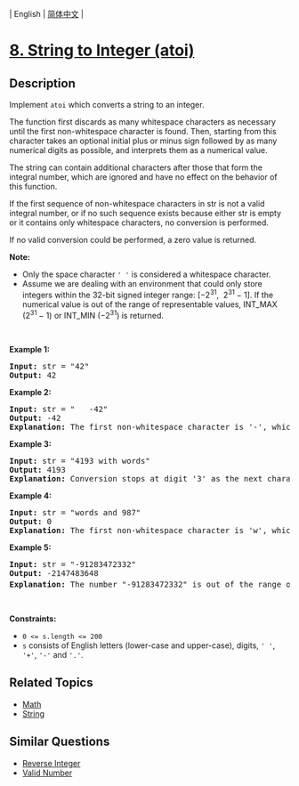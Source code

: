 
| English | [简体中文](README.md) |

# [8. String to Integer (atoi)](https://leetcode-cn.com/problems/string-to-integer-atoi/)

## Description

<p>Implement <code><span>atoi</span></code> which&nbsp;converts a string to an integer.</p>

<p>The function first discards as many whitespace characters as necessary until the first non-whitespace character is found. Then, starting from this character takes an optional initial plus or minus sign followed by as many numerical digits as possible, and interprets them as a numerical value.</p>

<p>The string can contain additional characters after those that form the integral number, which are ignored and have no effect on the behavior of this function.</p>

<p>If the first sequence of non-whitespace characters in str is not a valid integral number, or if no such sequence exists because either str is empty or it contains only whitespace characters, no conversion is performed.</p>

<p>If no valid conversion could be performed, a zero value is returned.</p>

<p><strong>Note:</strong></p>

<ul>
	<li>Only the space character <code>&#39; &#39;</code> is considered a whitespace character.</li>
	<li>Assume we are dealing with an environment that could only store integers within the 32-bit signed integer range: [&minus;2<sup>31</sup>,&nbsp; 2<sup>31&nbsp;</sup>&minus; 1]. If the numerical value is out of the range of representable values, INT_MAX (2<sup>31&nbsp;</sup>&minus; 1) or INT_MIN (&minus;2<sup>31</sup>) is returned.</li>
</ul>

<p>&nbsp;</p>
<p><strong>Example 1:</strong></p>

<pre>
<strong>Input:</strong> str = &quot;42&quot;
<strong>Output:</strong> 42
</pre>

<p><strong>Example 2:</strong></p>

<pre>
<strong>Input:</strong> str = &quot;   -42&quot;
<strong>Output:</strong> -42
<strong>Explanation:</strong> The first non-whitespace character is &#39;-&#39;, which is the minus sign. Then take as many numerical digits as possible, which gets 42.
</pre>

<p><strong>Example 3:</strong></p>

<pre>
<strong>Input:</strong> str = &quot;4193 with words&quot;
<strong>Output:</strong> 4193
<strong>Explanation:</strong> Conversion stops at digit &#39;3&#39; as the next character is not a numerical digit.
</pre>

<p><strong>Example 4:</strong></p>

<pre>
<strong>Input:</strong> str = &quot;words and 987&quot;
<strong>Output:</strong> 0
<strong>Explanation:</strong> The first non-whitespace character is &#39;w&#39;, which is not a numerical digit or a +/- sign. Therefore no valid conversion could be performed.
</pre>

<p><strong>Example 5:</strong></p>

<pre>
<strong>Input:</strong> str = &quot;-91283472332&quot;
<strong>Output:</strong> -2147483648
<strong>Explanation:</strong> The number &quot;-91283472332&quot; is out of the range of a 32-bit signed integer. Thefore INT_MIN (&minus;2<sup>31</sup>) is returned.
</pre>

<p>&nbsp;</p>
<p><strong>Constraints:</strong></p>

<ul>
	<li><code>0 &lt;= s.length &lt;= 200</code></li>
	<li><code>s</code> consists of English letters (lower-case and upper-case), digits, <code>&#39; &#39;</code>, <code>&#39;+&#39;</code>, <code>&#39;-&#39;</code> and <code>&#39;.&#39;</code>.</li>
</ul>


## Related Topics

- [Math](https://leetcode-cn.com/tag/math)
- [String](https://leetcode-cn.com/tag/string)

## Similar Questions

- [Reverse Integer](../reverse-integer/README_EN.md)
- [Valid Number](../valid-number/README_EN.md)
